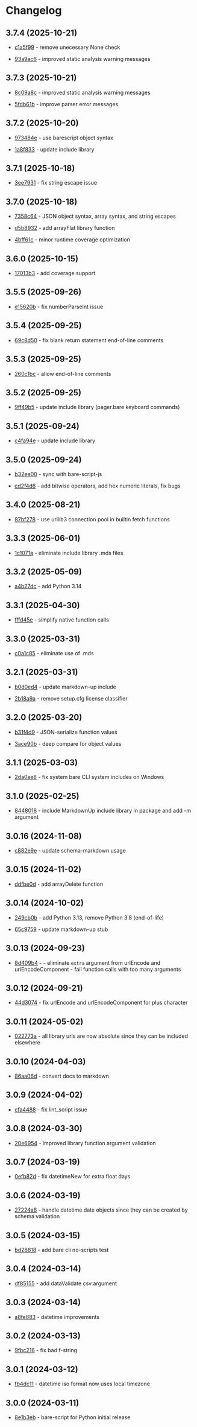 # Changelog

## 3.7.4 (2025-10-21)

- [c1a5f99](https://github.com/craigahobbs/bare-script-py/commit/c1a5f99) - remove unecessary None check

- [93a9ac6](https://github.com/craigahobbs/bare-script-py/commit/93a9ac6) - improved static analysis warning messages

## 3.7.3 (2025-10-21)

- [8c09a8c](https://github.com/craigahobbs/bare-script-py/commit/8c09a8c) - improved static analysis warning messages

- [5fdb61b](https://github.com/craigahobbs/bare-script-py/commit/5fdb61b) - improve parser error messages

## 3.7.2 (2025-10-20)

- [973484e](https://github.com/craigahobbs/bare-script-py/commit/973484e) - use barescript object syntax

- [1a8f833](https://github.com/craigahobbs/bare-script-py/commit/1a8f833) - update include library

## 3.7.1 (2025-10-18)

- [3ee7931](https://github.com/craigahobbs/bare-script-py/commit/3ee7931) - fix string escape issue

## 3.7.0 (2025-10-18)

- [7358c64](https://github.com/craigahobbs/bare-script-py/commit/7358c64) - JSON object syntax, array syntax, and string escapes

- [d5b8932](https://github.com/craigahobbs/bare-script-py/commit/d5b8932) - add arrayFlat library function

- [4bff61c](https://github.com/craigahobbs/bare-script-py/commit/4bff61c) - minor runtime coverage optimization

## 3.6.0 (2025-10-15)

- [17013b3](https://github.com/craigahobbs/bare-script-py/commit/17013b3) - add coverage support

## 3.5.5 (2025-09-26)

- [e15620b](https://github.com/craigahobbs/bare-script-py/commit/e15620b) - fix numberParseInt issue

## 3.5.4 (2025-09-25)

- [69c8d50](https://github.com/craigahobbs/bare-script-py/commit/69c8d50) - fix blank return statement end-of-line comments

## 3.5.3 (2025-09-25)

- [260c1bc](https://github.com/craigahobbs/bare-script-py/commit/260c1bc) - allow end-of-line comments

## 3.5.2 (2025-09-25)

- [9ff49b5](https://github.com/craigahobbs/bare-script-py/commit/9ff49b5) - update include library \(pager.bare keyboard commands\)

## 3.5.1 (2025-09-24)

- [c4fa94e](https://github.com/craigahobbs/bare-script-py/commit/c4fa94e) - update include library

## 3.5.0 (2025-09-24)

- [b32ee00](https://github.com/craigahobbs/bare-script-py/commit/b32ee00) - sync with bare-script-js

- [cd2f4d6](https://github.com/craigahobbs/bare-script-py/commit/cd2f4d6) - add bitwise operators, add hex numeric literals, fix bugs

## 3.4.0 (2025-08-21)

- [87bf278](https://github.com/craigahobbs/bare-script-py/commit/87bf278) - use urllib3 connection pool in builtin fetch functions

## 3.3.3 (2025-06-01)

- [1c1071a](https://github.com/craigahobbs/bare-script-py/commit/1c1071a) - eliminate include library .mds files

## 3.3.2 (2025-05-09)

- [a4b27dc](https://github.com/craigahobbs/bare-script-py/commit/a4b27dc) - add Python 3.14

## 3.3.1 (2025-04-30)

- [fffd45e](https://github.com/craigahobbs/bare-script-py/commit/fffd45e) - simplify native function calls

## 3.3.0 (2025-03-31)

- [c0a1c85](https://github.com/craigahobbs/bare-script-py/commit/c0a1c85) - eliminate use of .mds

## 3.2.1 (2025-03-31)

- [b0d0ed4](https://github.com/craigahobbs/bare-script-py/commit/b0d0ed4) - update markdown-up include

- [2b18a9a](https://github.com/craigahobbs/bare-script-py/commit/2b18a9a) - remove setup.cfg license classifier

## 3.2.0 (2025-03-20)

- [b31f4d9](https://github.com/craigahobbs/bare-script-py/commit/b31f4d9) - JSON-serialize function values

- [3ace90b](https://github.com/craigahobbs/bare-script-py/commit/3ace90b) - deep compare for object values

## 3.1.1 (2025-03-03)

- [2da0ae8](https://github.com/craigahobbs/bare-script-py/commit/2da0ae8) - fix system bare CLI system includes on Windows

## 3.1.0 (2025-02-25)

- [8448018](https://github.com/craigahobbs/bare-script-py/commit/8448018) - include MarkdownUp include library in package and add -m argument

## 3.0.16 (2024-11-08)

- [c882e9e](https://github.com/craigahobbs/bare-script-py/commit/c882e9e) - update schema-markdown usage

## 3.0.15 (2024-11-02)

- [ddfbe0d](https://github.com/craigahobbs/bare-script-py/commit/ddfbe0d) - add arrayDelete function

## 3.0.14 (2024-10-02)

- [249cb0b](https://github.com/craigahobbs/bare-script-py/commit/249cb0b) - add Python 3.13, remove Python 3.8 \(end-of-life\)

- [65c9759](https://github.com/craigahobbs/bare-script-py/commit/65c9759) - update markdown-up stub

## 3.0.13 (2024-09-23)

- [8d409b4](https://github.com/craigahobbs/bare-script-py/commit/8d409b4) - - eliminate `extra` argument from urlEncode and urlEncodeComponent - fail function calls with too many arguments

## 3.0.12 (2024-09-21)

- [44d3074](https://github.com/craigahobbs/bare-script-py/commit/44d3074) - fix urlEncode and urlEncodeComponent for plus character

## 3.0.11 (2024-05-02)

- [022773a](https://github.com/craigahobbs/bare-script-py/commit/022773a) - all library urls are now absolute since they can be included elsewhere

## 3.0.10 (2024-04-03)

- [86aa06d](https://github.com/craigahobbs/bare-script-py/commit/86aa06d) - convert docs to markdown

## 3.0.9 (2024-04-02)

- [cfa4488](https://github.com/craigahobbs/bare-script-py/commit/cfa4488) - fix lint_script issue

## 3.0.8 (2024-03-30)

- [20e6954](https://github.com/craigahobbs/bare-script-py/commit/20e6954) - improved library function argument validation

## 3.0.7 (2024-03-19)

- [0efb82d](https://github.com/craigahobbs/bare-script-py/commit/0efb82d) - fix datetimeNew for extra float days

## 3.0.6 (2024-03-19)

- [27224a8](https://github.com/craigahobbs/bare-script-py/commit/27224a8) - handle datetime.date objects since they can be created by schema validation

## 3.0.5 (2024-03-15)

- [bd28818](https://github.com/craigahobbs/bare-script-py/commit/bd28818) - add bare cli no-scripts test

## 3.0.4 (2024-03-14)

- [df85155](https://github.com/craigahobbs/bare-script-py/commit/df85155) - add dataValidate csv argument

## 3.0.3 (2024-03-14)

- [a8fe883](https://github.com/craigahobbs/bare-script-py/commit/a8fe883) - datetime improvements

## 3.0.2 (2024-03-13)

- [9fbc216](https://github.com/craigahobbs/bare-script-py/commit/9fbc216) - fix bad f-string

## 3.0.1 (2024-03-12)

- [fb4dc11](https://github.com/craigahobbs/bare-script-py/commit/fb4dc11) - datetime iso format now uses local timezone

## 3.0.0 (2024-03-11)

- [8e1b3eb](https://github.com/craigahobbs/bare-script-py/commit/8e1b3eb) - bare-script for Python initial release
